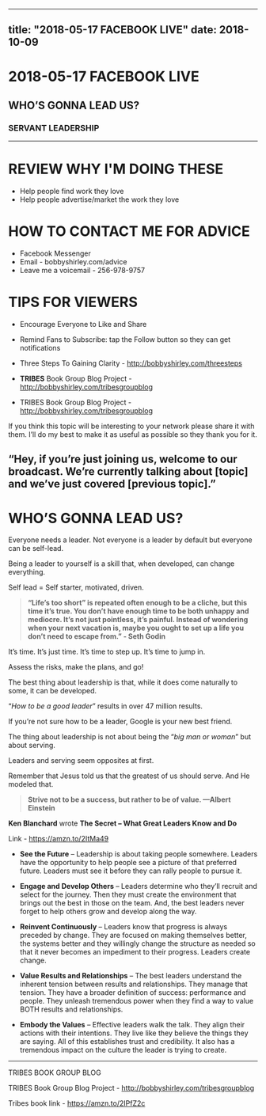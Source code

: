 
---
title: "2018-05-17 FACEBOOK LIVE"
date: 2018-10-09
---

# 2018-05-17 FACEBOOK LIVE
## WHO’S GONNA LEAD US?
### SERVANT LEADERSHIP
---
# REVIEW WHY I'M DOING THESE
- Help people find work they love
- Help people advertise/market the work they love

# HOW TO CONTACT ME FOR ADVICE
- Facebook Messenger
- Email - bobbyshirley.com/advice
- Leave me a voicemail - 256-978-9757

# TIPS FOR VIEWERS
- Encourage Everyone to Like and Share
- Remind Fans to Subscribe: tap the Follow button so they can get notifications
- Three Steps To Gaining Clarity - http://bobbyshirley.com/threesteps

- **TRIBES** Book Group Blog Project - http://bobbyshirley.com/tribesgroupblog

- TRIBES Book Group Blog Project - http://bobbyshirley.com/tribesgroupblog


If you think this topic will be interesting to your network please share it with them. I’ll do my best to make it as useful as possible so they thank you for it.

“Hey, if you’re just joining us, welcome to our broadcast. We’re currently talking about [topic] and we’ve just covered [previous topic].”
---
# WHO’S GONNA LEAD US?
Everyone needs a leader. Not everyone is a leader by default but everyone can be self-lead.

Being a leader to yourself is a skill that, when developed, can change everything.

Self lead = Self starter, motivated, driven.

> **“Life’s too short” is repeated often enough to be a cliche, but this time it’s true. You don’t have enough time to be both unhappy and mediocre. It’s not just pointless, it’s painful. Instead of wondering when your next vacation is, maybe you ought to set up a life you don’t need to escape from.” - Seth Godin**


It’s time. It’s just time. It’s time to step up. It’s time to jump in.


Assess the risks, make the plans, and go!

The best thing about leadership is that, while it does come naturally to some, it can be developed.

“*How to be a good leader*” results in over 47 million results.

If you’re not sure how to be a leader, Google is your new best friend.


The thing about leadership is not about being the “_big man or woman_” but about serving.

Leaders and serving seem opposites at first.

Remember that Jesus told us that the greatest of us should serve. And He modeled that.

> **Strive not to be a success, but rather to be of value. —Albert Einstein**

**Ken Blanchard** wrote **The Secret – What Great Leaders Know and Do**

Link - https://amzn.to/2ItMa49

- **See the Future** – Leadership is about taking people somewhere.  Leaders have the opportunity to help people see a picture of that preferred future.  Leaders must see it before they can rally people to pursue it.

- **Engage and Develop Others** – Leaders determine who they’ll recruit and select for the journey.  Then they must create the environment that brings out the best in those on the team.  And, the best leaders never forget to help others grow and develop along the way.

- **Reinvent Continuously** – Leaders know that progress is always preceded by change.  They are focused on making themselves better, the systems better and they willingly change the structure as needed so that it never becomes an impediment to their progress.  Leaders create change.

- **Value Results and Relationships** – The best leaders understand the inherent tension between results and relationships.  They manage that tension.  They have a broader definition of success: performance and people.  They unleash tremendous power when they find a way to value BOTH results and relationships.

- **Embody the Values** – Effective leaders walk the talk.  They align their actions with their intentions.  They live like they believe the things they are saying.  All of this establishes trust and credibility.  It also has a tremendous impact on the culture the leader is trying to create.


---

TRIBES BOOK GROUP BLOG

TRIBES Book Group Blog Project - http://bobbyshirley.com/tribesgroupblog

Tribes book link - https://amzn.to/2IPfZ2c
